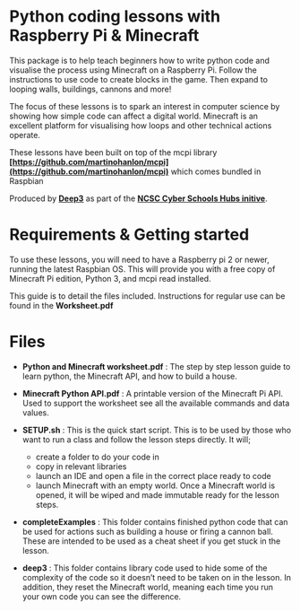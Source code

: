 
# Python coding lessons with Raspberry Pi & Minecraft

This package is to help teach beginners how to write python code and visualise the process using Minecraft on a Raspberry Pi. Follow the instructions to use code to create blocks in the game. Then expand to looping walls, buildings, cannons and more!

The focus of these lessons is to spark an interest in computer science by showing how simple code can affect a digital world. Minecraft is an excellent platform for visualising how loops and other technical actions operate.

These lessons have been built on top of the mcpi library **[https://github.com/martinohanlon/mcpi](https://github.com/martinohanlon/mcpi)** which comes bundled in Raspbian

Produced by [**Deep3**](https://deep3.co.uk/) as part of the [**NCSC Cyber Schools Hubs initive**](https://www.ncsc.gov.uk/information/cyber-schools-hubs).

# Requirements & Getting started

To use these lessons, you will need to have a Raspberry pi 2 or newer, running the latest Raspbian OS. This will provide you with a free copy of Minecraft Pi edition, Python 3, and mcpi read installed.

This guide is to detail the files included. Instructions for regular use can be found in the **Worksheet.pdf**

# Files

- **Python and Minecraft worksheet.pdf** : The step by step lesson guide to learn python, the Minecraft API, and how to build a house.

- **Minecraft Python API.pdf** : A printable version of the Minecraft Pi API. Used to support the worksheet see all the available commands and data values.

- **SETUP.sh** : This is the quick start script. This is to be used by those who want to run a class and follow the lesson steps directly.  It will;
	- create a folder to do your code in
	- copy in relevant libraries
	- launch an IDE and open a file in the correct place ready to code
	- launch Minecraft with an empty world. Once a Minecraft world is opened, it will be wiped and made immutable ready for the lesson steps.

- **completeExamples** : This folder contains finished python code that can be used for actions such as building a house or firing a cannon ball. These are intended to be used as a cheat sheet if you get stuck in the lesson.

- **deep3** : This folder contains library code used to hide some of the complexity of the code so it doesn’t need to be taken on in the lesson. In addition, they reset the Minecraft world, meaning each time you run your own code you can see the difference.

